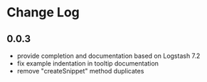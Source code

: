 # Change Log


## 0.0.3

- provide completion and documentation based on Logstash 7.2
- fix example indentation in tooltip documentation
- remove "createSnippet" method duplicates

